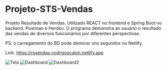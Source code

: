 # Projeto-STS-Vendas

Projeto Resultado de Vendas. Utilizado REACT no frontend e Spring Boot no backend. Postman e Heroku. 
O programa demonstra ao usuário o resultado das vendas de diversos funcionários por diferentes perspectivas.

PS: o carregamento do BD pode demorar uns segundos no Netlify.

Link: https://rsvendas-rodrigoscalon.netlify.app


![Tela](https://user-images.githubusercontent.com/88912748/140770318-a819047a-6b53-4d7d-9539-92806fc37fb8.png)
![Dashboard](https://user-images.githubusercontent.com/88912748/140770341-e229f0ec-a59f-47b9-9fd1-d7f3ee8f4efd.png)
![Dashboard2](https://user-images.githubusercontent.com/88912748/140770348-57824980-5e08-40b1-bc70-100de0ac8536.png)
